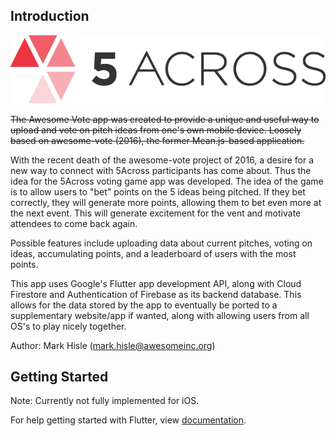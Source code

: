 ## Introduction
   
![Alt text](/assets/images/5-Across-Logo.png?raw=true "Title")

~~The Awesome Vote app was created to provide a unique and useful
way to upload and vote on pitch ideas from one's own mobile device.
Loosely based on awesome-vote (2016), the former Mean.js-based
application.~~

With the recent death of the awesome-vote project of 2016, a desire
for a new way to connect with 5Across participants has come about. 
Thus the idea for the 5Across voting game app was developed. The
idea of the game is to allow users to "bet" points on the 5 ideas 
being pitched. If they bet correctly, they will generate more points,
allowing them to bet even more at the next event. This will generate
excitement for the vent and motivate attendees to come back again.

Possible features include uploading data about current pitches, voting
on ideas, accumulating points, and a leaderboard of users with the
most points.

This app uses Google's Flutter app development API, along with 
Cloud Firestore and Authentication of Firebase as its backend database. 
This allows for the data stored by the app to eventually be ported to
a supplementary website/app if wanted, along with allowing users from 
all OS's to play nicely together.

Author: Mark Hisle (mark.hisle@awesomeinc.org)

## Getting Started

Note: Currently not fully implemented for iOS.

For help getting started with Flutter, view
[documentation](http://flutter.io/).
